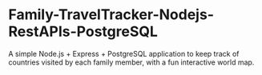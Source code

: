 # Family-TravelTracker-Nodejs-RestAPIs-PostgreSQL
A simple Node.js + Express + PostgreSQL application to keep track of countries visited by each family member, with a fun interactive world map.
